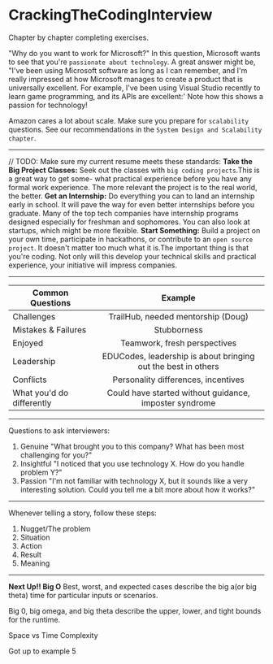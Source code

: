 # CrackingTheCodingInterview
Chapter by chapter completing exercises.


"Why do you want to work for Microsoft?"
In this question, Microsoft wants to see that you're `passionate about technology`. A great answer might be, "I've been using Microsoft software as long as I can remember, and I'm really impressed at how Microsoft manages to create a product that is universally excellent. For example, I've been using Visual Studio recently to learn game programming, and its APls are excellent:' Note how this shows a passion for technology!


Amazon cares a lot about scale. Make sure you prepare for `scalability` questions.
See our recommendations in the `System Design and Scalability chapter`.

***

// TODO: Make sure my current resume meets these standards:
__Take the Big Project Classes:__ Seek out the classes with `big coding projects`.This is a great way to get some- what practical experience before you have any formal work experience. The more relevant the project is to the real world, the better.
__Get an Internship:__ Do everything you can to land an internship early in school. It will pave the way for even better internships before you graduate. Many of the top tech companies have internship programs designed especially for freshman and sophomores. You can also look at startups, which might be more flexible.
__Start Something:__ Build a project on your own time, participate in hackathons, or contribute to an `open source project`. It doesn't matter too much what it is.The important thing is that you're coding. Not only will this develop your technical skills and practical experience, your initiative will impress companies.

***

| Common Questions          | Example                                                       |
| ------------------------- |:-------------------------------------------------------------:|
| Challenges                | TrailHub, needed mentorship (Doug)                            |
| Mistakes & Failures       | Stubborness                                                   |
| Enjoyed                   | Teamwork, fresh perspectives                                  |
| Leadership                | EDUCodes, leadership is about bringing out the best in others |
| Conflicts                 | Personality differences, incentives                           |   
| What you'd do differently | Could have started without guidance, imposter syndrome        |

***

Questions to ask interviewers:
1. Genuine
"What brought you to this company? What has been most challenging for you?"
2. Insightful
"I noticed that you use technology X. How do you handle problem Y?"
3. Passion
"I'm not familiar with technology X, but it sounds like a very interesting solution. Could you tell me a bit more about how it works?"

***

Whenever telling a story, follow these steps:
1. Nugget/The problem
2. Situation
3. Action
4. Result
5. Meaning

***

__Next Up!! Big O__
Best, worst, and expected cases describe the big a(or big theta) time for particular inputs or scenarios.

Big 0, big omega, and big theta describe the upper, lower, and tight bounds for the runtime.

Space vs Time Complexity

Got up to example 5

